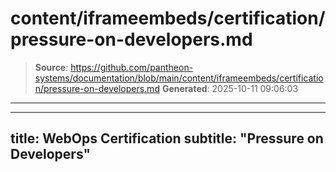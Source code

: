 # content/iframeembeds/certification/pressure-on-developers.md

> **Source**: https://github.com/pantheon-systems/documentation/blob/main/content/iframeembeds/certification/pressure-on-developers.md
> **Generated**: 2025-10-11 09:06:03

---

---
title: WebOps Certification
subtitle: "Pressure on Developers"
---

<Partial file="certification-guide/pressure-on-developers.md" />
